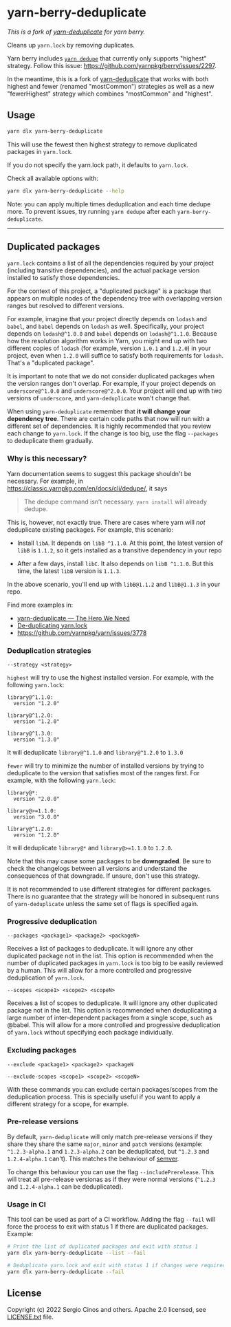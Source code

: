 # yarn-berry-deduplicate

_This is a fork of [yarn-deduplicate](https://www.npmjs.com/package/yarn-deduplicate) for yarn
berry._

Cleans up `yarn.lock` by removing duplicates.

Yarn berry includes [`yarn dedupe`](https://yarnpkg.com/cli/dedupe) that currently only supports
"highest" strategy. Follow this issue: https://github.com/yarnpkg/berry/issues/2297.

In the meantime, this is a fork of
[yarn-deduplicate](https://www.npmjs.com/package/yarn-deduplicate) that works with both highest and
fewer (renamed "mostCommon") strategies as well as a new "fewerHighest" strategy which combines
"mostCommon" and "highest".

## Usage

```sh
yarn dlx yarn-berry-deduplicate
```

This will use the fewest then highest strategy to remove duplicated packages in `yarn.lock`.

If you do not specify the yarn.lock path, it defaults to `yarn.lock`.

Check all available options with:

```sh
yarn dlx yarn-berry-deduplicate --help
```

Note: you can apply multiple times deduplication and each time dedupe more. To prevent issues, try
running `yarn dedupe` after each `yarn-berry-deduplicate`.

---

## Duplicated packages

`yarn.lock` contains a list of all the dependencies required by your project (including transitive
dependencies), and the actual package version installed to satisfy those dependencies.

For the context of this project, a "duplicated package" is a package that appears on multiple nodes
of the dependency tree with overlapping version ranges but resolved to different versions.

For example, imagine that your project directly depends on `lodash` and `babel`, and `babel` depends
on `lodash` as well. Specifically, your project depends on `lodash@^1.0.0` and `babel` depends on
`lodash@^1.1.0`. Because how the resolution algorithm works in Yarn, you might end up with two
different copies of `lodash` (for example, version `1.0.1` and `1.2.0`) in your project, even when
`1.2.0` will suffice to satisfy both requirements for `lodash`. That's a "duplicated package".

It is important to note that we do not consider duplicated packages when the version ranges don't
overlap. For example, if your project depends on `underscore@^1.0.0` and `underscore@^2.0.0`. Your
project will end up with two versions of `underscore`, and `yarn-deduplicate` won't change that.

When using `yarn-deduplicate` remember that **it will change your dependency tree**. There are
certain code paths that now will run with a different set of dependencies. It is highly recommended
that you review each change to `yarn.lock`. If the change is too big, use the flag `--packages` to
deduplicate them gradually.

### Why is this necessary?

Yarn documentation seems to suggest this package shouldn't be necessary. For example, in
https://classic.yarnpkg.com/en/docs/cli/dedupe/, it says

> The dedupe command isn’t necessary. `yarn install` will already dedupe.

This is, however, not exactly true. There are cases where yarn will _not_ deduplicate existing
packages. For example, this scenario:

- Install `libA`. It depends on `libB ^1.1.0`. At this point, the latest version of `libB` is
  `1.1.2`, so it gets installed as a transitive dependency in your repo

- After a few days, install `libC`. It also depends on `libB ^1.1.0`. But this time, the latest
  `libB` version is `1.1.3`.

In the above scenario, you'll end up with `libB@1.1.2` and `libB@1.1.3` in your repo.

Find more examples in:

- [yarn-deduplicate — The Hero We Need](https://medium.com/@bnaya/yarn-deduplicate-the-hero-we-need-f4497a362128)
- [De-duplicating yarn.lock](https://medium.com/@scinos/de-duplicating-yarn-lock-ae30be4aa41a)
- https://github.com/yarnpkg/yarn/issues/3778

### Deduplication strategies

`--strategy <strategy>`

`highest` will try to use the highest installed version. For example, with the following
`yarn.lock`:

```text
library@^1.1.0:
  version "1.2.0"

library@^1.2.0:
  version "1.2.0"

library@^1.3.0:
  version "1.3.0"
```

It will deduplicate `library@^1.1.0` and `library@^1.2.0` to `1.3.0`

`fewer` will try to minimize the number of installed versions by trying to deduplicate to the
version that satisfies most of the ranges first. For example, with the following `yarn.lock`:

```text
library@*:
  version "2.0.0"

library@>=1.1.0:
  version "3.0.0"

library@^1.2.0:
  version "1.2.0"
```

It will deduplicate `library@*` and `library@>=1.1.0` to `1.2.0`.

Note that this may cause some packages to be **downgraded**. Be sure to check the changelogs between
all versions and understand the consequences of that downgrade. If unsure, don't use this strategy.

It is not recommended to use different strategies for different packages. There is no guarantee that
the strategy will be honored in subsequent runs of `yarn-deduplicate` unless the same set of flags
is specified again.

### Progressive deduplication

`--packages <package1> <package2> <packageN>`

Receives a list of packages to deduplicate. It will ignore any other duplicated package not in the
list. This option is recommended when the number of duplicated packages in `yarn.lock` is too big to
be easily reviewed by a human. This will allow for a more controlled and progressive deduplication
of `yarn.lock`.

`--scopes <scope1> <scope2> <scopeN>`

Receives a list of scopes to deduplicate. It will ignore any other duplicated package not in the
list. This option is recommended when deduplicating a large number of inter-dependent packages from
a single scope, such as @babel. This will allow for a more controlled and progressive deduplication
of `yarn.lock` without specifying each package individually.

### Excluding packages

`--exclude <package1> <package2> <packageN`

`--exclude-scopes <scope1> <scope2> <scopeN>`

With these commands you can exclude certain packages/scopes from the deduplication process. This is
specially useful if you want to apply a different strategy for a scope, for example.

### Pre-release versions

By default, `yarn-deduplicate` will only match pre-release versions if they share they share the
same `major`, `minor` and `patch` versions (example: `^1.2.3-alpha.1` and `1.2.3-alpha.2` can be
deduplicated, but `^1.2.3` and `1.2.4-alpha.1` can't). This matches the behaviour of
[semver](https://docs.npmjs.com/misc/semver#prerelease-tags).

To change this behaviour you can use the flag `--includePrerelease`. This will treat all pre-release
versionas as if they were normal versions (`^1.2.3` and `1.2.4-alpha.1` can be deduplicated).

### Usage in CI

This tool can be used as part of a CI workflow. Adding the flag `--fail` will force the process to
exit with status 1 if there are duplicated packages. Example:

```sh
# Print the list of duplicated packages and exit with status 1
yarn dlx yarn-berry-deduplicate --list --fail

# Deduplicate yarn.lock and exit with status 1 if changes were required
yarn dlx yarn-berry-deduplicate --fail
```

## License

Copyright (c) 2022 Sergio Cinos and others. Apache 2.0 licensed, see [LICENSE.txt](LICENSE.txt)
file.
